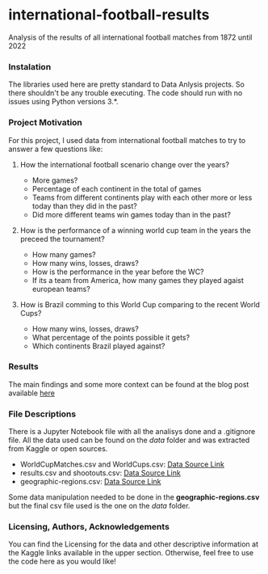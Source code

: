 # international-football-results
Analysis of the results of all international football matches from 1872 until 2022

### Instalation

The libraries used here are pretty standard to Data Anlysis projects. So there shouldn't be any trouble executing. The code should run with no issues using Python versions 3.*.

### Project Motivation
For this project, I used data from international football matches to try to answer a few questions like:
1. How the international football scenario change over the years?    
    - More games? 
    - Percentage of each continent in the total of games
    - Teams from different continents play with each other more or less today than they did in the past?
    - Did more different teams win games today than in the past?


2. How is the performance of a winning world cup team in the years the preceed the tournament?
    - How many games?
    - How many wins, losses, draws?
    - How is the performance in the year before the WC?
    - If its a team from America, how many games they played agaist european teams?

    
3. How is Brazil comming to this World Cup comparing to the recent World Cups?
    - How many wins, losses, draws?
    - What percentage of the points possible it gets?
    - Which continents Brazil played against?

### Results 
The main findings and some more context can be found at the blog post available [here](https://medium.com/@samuelcaeiro2014/a-look-into-international-football-before-the-wc-ad565428e05f)

### File Descriptions
There is a Jupyter Notebook file with all the analisys done and a .gitignore file. All the data used can be found on the _data_ folder and was extracted from Kaggle or open sources.
- WorldCupMatches.csv and WorldCups.csv: [Data Source Link](https://www.kaggle.com/datasets/abecklas/fifa-world-cup?select=WorldCupMatches.csv)
- results.csv and shootouts.csv: [Data Source Link](https://www.kaggle.com/datasets/martj42/international-football-results-from-1872-to-2017)
- geographic-regions.csv: [Data Source Link](https://unstats.un.org/unsd/methodology/m49/overview/)

Some data manipulation needed to be done in the **geographic-regions.csv** but the final csv file used is the one on the _data_ folder.

### Licensing, Authors, Acknowledgements
You can find the Licensing for the data and other descriptive information at the Kaggle links available in the upper section. Otherwise, feel free to use the code here as you would like!

